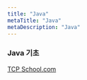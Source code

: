```yaml
---
title: "Java"
metaTitle: "Java"
metaDescription: "Java"
---
```


### Java 기초  
[TCP School.com](http://www.tcpschool.com/java/intro)  